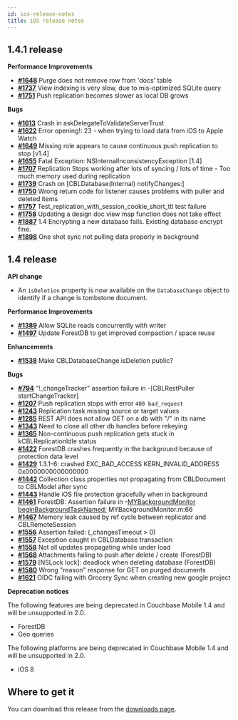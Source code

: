 ```yaml
---
id: ios-release-notes
title: iOS release notes
---
```


## 1.4.1 release

__Performance Improvements__

- [__#1648__](https://github.com/couchbase/couchbase-lite-ios/issues/1648) Purge does not remove row from 'docs' table
- [__#1737__](https://github.com/couchbase/couchbase-lite-ios/issues/1737) View indexing is very slow, due to mis-optimized SQLite query
- [__#1751__](https://github.com/couchbase/couchbase-lite-ios/issues/1751) Push replication becomes slower as local DB grows

__Bugs__

- [__#1613__](https://github.com/couchbase/couchbase-lite-ios/issues/1613) Crash in askDelegateToValidateServerTrust
- [__#1622__](https://github.com/couchbase/couchbase-lite-ios/issues/1622) Error opening!: 23 - when trying to load data from iOS to Apple Watch
- [__#1649__](https://github.com/couchbase/couchbase-lite-ios/issues/1649) Missing role appears to cause continuous push replication to stop [v1.4]
- [__#1655__](https://github.com/couchbase/couchbase-lite-ios/issues/1655) Fatal Exception: NSInternalInconsistencyException [1.4]
- [__#1707__](https://github.com/couchbase/couchbase-lite-ios/issues/1707) Replication Stops working after lots of syncing / lots of time - Too much memory used during replication
- [__#1739__](https://github.com/couchbase/couchbase-lite-ios/issues/1739) Crash on [CBLDatabase(Internal) notifyChanges:]
- [__#1750__](https://github.com/couchbase/couchbase-lite-ios/issues/1750) Wrong return code for listener causes problems with puller and deleted items
- [__#1757__](https://github.com/couchbase/couchbase-lite-ios/issues/1757) Test_replication_with_session_cookie_short_ttl test failure
- [__#1758__](https://github.com/couchbase/couchbase-lite-ios/issues/1758) Updating a design doc view map function does not take effect
- [__#1887__](https://github.com/couchbase/couchbase-lite-ios/issues/1887) 1.4 Encrypting a new database fails. Existing database encrypt fine.
- [__#1898__](https://github.com/couchbase/couchbase-lite-ios/issues/1898) One shot sync not pulling data properly in background

## 1.4 release

__API change__

- An `isDeletion` property is now available on the `DatabaseChange` object to identify if a change is tombstone document.

__Performance Improvements__

- [__#1389__](https://github.com/couchbase/couchbase-lite-ios/issues/1389) Allow SQLite reads concurrently with writer
- [__#1497__](https://github.com/couchbase/couchbase-lite-ios/issues/1497) Update ForestDB to get improved compaction / space reuse

__Enhancements__

- [__#1538__](https://github.com/couchbase/couchbase-lite-ios/issues/1538) Make CBLDatabaseChange.isDeletion public?

__Bugs__

- [__#794__](https://github.com/couchbase/couchbase-lite-ios/issues/794) "!_changeTracker" assertion failure in -[CBLRestPuller startChangeTracker]
- [__#1207__](https://github.com/couchbase/couchbase-lite-ios/issues/1207) Push replication stops with error `400 bad_request`
- [__#1243__](https://github.com/couchbase/couchbase-lite-ios/issues/1243) Replication task missing source or target values
- [__#1285__](https://github.com/couchbase/couchbase-lite-ios/issues/1285) REST API does not allow GET on a db with "/" in its name
- [__#1343__](https://github.com/couchbase/couchbase-lite-ios/issues/1343) Need to close all other db handles before rekeying
- [__#1365__](https://github.com/couchbase/couchbase-lite-ios/issues/1365) Non-continuous push replication gets stuck in kCBLReplicationIdle status
- [__#1422__](https://github.com/couchbase/couchbase-lite-ios/issues/1422) ForestDB crashes frequently in the background because of protection data level
- [__#1429__](https://github.com/couchbase/couchbase-lite-ios/issues/1429) 1.3.1-6: crashed EXC_BAD_ACCESS KERN_INVALID_ADDRESS 0x0000000000000000
- [__#1442__](https://github.com/couchbase/couchbase-lite-ios/issues/1442) Collection class properties not propagating from CBLDocument to CBLModel after sync
- [__#1443__](https://github.com/couchbase/couchbase-lite-ios/issues/1443) Handle iOS file protection gracefully when in background
- [__#1461__](https://github.com/couchbase/couchbase-lite-ios/issues/1461) ForestDB: Assertion failure in -[MYBackgroundMonitor beginBackgroundTaskNamed:]() MYBackgroundMonitor.m:66
- [__#1467__](https://github.com/couchbase/couchbase-lite-ios/issues/1467) Memory leak caused by ref cycle between replicator and CBLRemoteSession
- [__#1556__](https://github.com/couchbase/couchbase-lite-ios/issues/1556) Assertion failed: (_changesTimeout > 0)
- [__#1557__](https://github.com/couchbase/couchbase-lite-ios/issues/1557) Exception caught in CBLDatabase transaction
- [__#1558__](https://github.com/couchbase/couchbase-lite-ios/issues/1558) Not all updates propagating while under load
- [__#1568__](https://github.com/couchbase/couchbase-lite-ios/issues/1568) Attachments failing to push after delete / create (ForestDB)
- [__#1579__](https://github.com/couchbase/couchbase-lite-ios/issues/1579) [NSLock lock]: deadlock when deleting database (ForestDB)
- [__#1580__](https://github.com/couchbase/couchbase-lite-ios/issues/1580) Wrong "reason" response for GET on purged documents
- [__#1621__](https://github.com/couchbase/couchbase-lite-ios/issues/1621) OIDC failing with Grocery Sync when creating new google project

__Deprecation notices__

The following features are being deprecated in Couchbase Mobile 1.4 and will be unsupported in 2.0.

- ForestDB
- Geo queries

The following platforms are being deprecated in Couchbase Mobile 1.4 and will be unsupported in 2.0.

- iOS 8

## Where to get it

You can download this release from the [downloads page](http://www.couchbase.com/nosql-databases/downloads#couchbase-mobile).